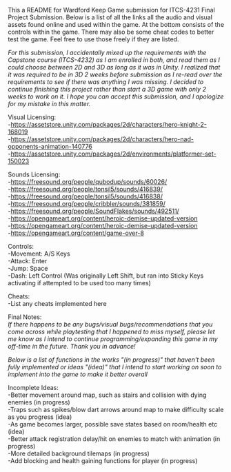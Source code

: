 This a README for Wardford Keep Game submission for ITCS-4231 Final Project Submission. Below is a list of all the links all the audio and visual assets found online and used within the game. At the bottom consists of the controls within the game. There may also be some cheat codes to better test the game. Feel free to use those freely if they are listed. <br />

*For this submission, I accidentally mixed up the requirements with the Capstone course (ITCS-4232) as I am enrolled in both, and read them as I could choose between 2D and 3D as long as it was in Unity. I realized that it was required to be in 3D 2 weeks before submission as I re-read over the requirements to see if there was anything I was missing. I decided to continue finishing this project rather than start a 3D game with only 2 weeks to work on it. I hope you can accept this submission, and I apologize for my mistake in this matter.* <br />

Visual Licensing: <br />
-https://assetstore.unity.com/packages/2d/characters/hero-knight-2-168019 <br />
-https://assetstore.unity.com/packages/2d/characters/hero-nad-opponents-animation-140776 <br />
-https://assetstore.unity.com/packages/2d/environments/platformer-set-150023 <br />

Sounds Licensing: <br />
-https://freesound.org/people/qubodup/sounds/60026/ <br />
-https://freesound.org/people/tonsil5/sounds/416839/ <br />
-https://freesound.org/people/tonsil5/sounds/416838/ <br />
-https://freesound.org/people/cribbler/sounds/381859/ <br />
-https://freesound.org/people/SoundFlakes/sounds/492511/ <br />
-https://opengameart.org/content/heroic-demise-updated-version <br />
-https://opengameart.org/content/heroic-demise-updated-version <br />
-https://opengameart.org/content/game-over-8 <br />

Controls: <br />
-Movement: A/S Keys <br />
-Attack: Enter <br />
-Jump: Space <br />
-Dash: Left Control (Was originally Left Shift, but ran into Sticky Keys activating if attempted to be used too many times) <br />


Cheats: <br />
-List any cheats implemented here <br />


Final Notes: <br />
*If there happens to be any bugs/visual bugs/recommendations that you come across while playtesting that I happened to miss myself, please let me know as I intend to continue programming/expanding this game in my off-time in the future. Thank you in advance!* <br />

*Below is a list of functions in the works "(in progress)" that haven't been fully implemented or ideas "(idea)" that I intend to start working on soon to implement into the game to make it better overall* <br />

Incomplete Ideas: <br />
-Better movement around map, such as stairs and collision with dying enemies (in progress) <br />
-Traps such as spikes/blow dart arrows around map to make difficulty scale as you progress (idea) <br />
-As game becomes larger, possible save states based on room/health etc (idea) <br />
-Better attack registration delay/hit on enemies to match with animation (in progress) <br />
-More detailed background tilemaps (in progress) <br />
-Add blocking and health gaining functions for player (in progress) <br />
